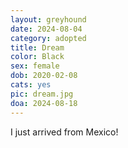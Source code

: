 ```yaml
---
layout: greyhound
date: 2024-08-04
category: adopted
title: Dream
color: Black
sex: female
dob: 2020-02-08
cats: yes
pic: dream.jpg
doa: 2024-08-18
---
```

I just arrived from Mexico!

